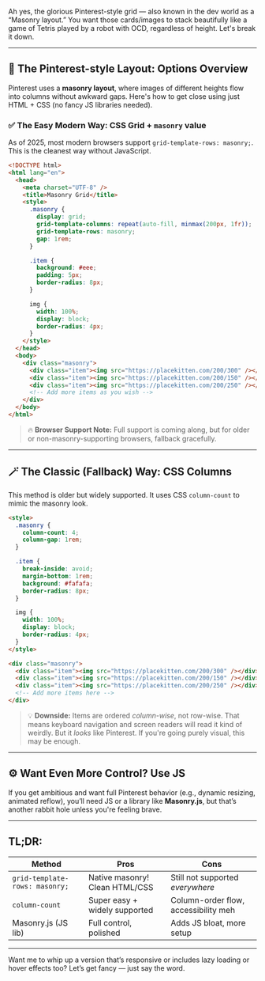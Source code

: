Ah yes, the glorious Pinterest-style grid — also known in the dev world as a “Masonry layout.” You want those cards/images to stack beautifully like a game of Tetris played by a robot with OCD, regardless of height. Let's break it down.

---

## 🧱 The Pinterest-style Layout: Options Overview

Pinterest uses a **masonry layout**, where images of different heights flow into columns without awkward gaps. Here's how to get close using just HTML + CSS (no fancy JS libraries needed).

### ✅ The Easy Modern Way: **CSS Grid + `masonry` value**

As of 2025, most modern browsers support `grid-template-rows: masonry;`. This is the cleanest way without JavaScript.

```html
<!DOCTYPE html>
<html lang="en">
  <head>
    <meta charset="UTF-8" />
    <title>Masonry Grid</title>
    <style>
      .masonry {
        display: grid;
        grid-template-columns: repeat(auto-fill, minmax(200px, 1fr));
        grid-template-rows: masonry;
        gap: 1rem;
      }

      .item {
        background: #eee;
        padding: 5px;
        border-radius: 8px;
      }

      img {
        width: 100%;
        display: block;
        border-radius: 4px;
      }
    </style>
  </head>
  <body>
    <div class="masonry">
      <div class="item"><img src="https://placekitten.com/200/300" /></div>
      <div class="item"><img src="https://placekitten.com/200/150" /></div>
      <div class="item"><img src="https://placekitten.com/200/250" /></div>
      <!-- Add more items as you wish -->
    </div>
  </body>
</html>
```

> 🔥 **Browser Support Note:** Full support is coming along, but for older or non-masonry-supporting browsers, fallback gracefully.

---

## 🪄 The Classic (Fallback) Way: **CSS Columns**

This method is older but widely supported. It uses CSS `column-count` to mimic the masonry look.

```html
<style>
  .masonry {
    column-count: 4;
    column-gap: 1rem;
  }

  .item {
    break-inside: avoid;
    margin-bottom: 1rem;
    background: #fafafa;
    border-radius: 8px;
  }

  img {
    width: 100%;
    display: block;
    border-radius: 4px;
  }
</style>

<div class="masonry">
  <div class="item"><img src="https://placekitten.com/200/300" /></div>
  <div class="item"><img src="https://placekitten.com/200/150" /></div>
  <div class="item"><img src="https://placekitten.com/200/250" /></div>
  <!-- Add more items here -->
</div>
```

> 💡 **Downside:** Items are ordered _column-wise_, not row-wise. That means keyboard navigation and screen readers will read it kind of weirdly. But it _looks_ like Pinterest. If you're going purely visual, this may be enough.

---

## ⚙️ Want Even More Control? Use JS

If you get ambitious and want full Pinterest behavior (e.g., dynamic resizing, animated reflow), you’ll need JS or a library like **Masonry.js**, but that’s another rabbit hole unless you're feeling brave.

---

## TL;DR:

| Method                         | Pros                           | Cons                                 |
| ------------------------------ | ------------------------------ | ------------------------------------ |
| `grid-template-rows: masonry;` | Native masonry! Clean HTML/CSS | Still not supported _everywhere_     |
| `column-count`                 | Super easy + widely supported  | Column-order flow, accessibility meh |
| Masonry.js (JS lib)            | Full control, polished         | Adds JS bloat, more setup            |

---

Want me to whip up a version that’s responsive or includes lazy loading or hover effects too? Let’s get fancy — just say the word.

